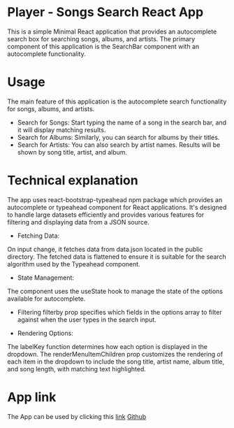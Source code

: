 # Player - Songs Search React App

This is a simple Minimal React application that provides an autocomplete search box for searching songs, albums, and artists. The primary component of this application is the SearchBar component with an autocomplete functionality.

# Usage

The main feature of this application is the autocomplete search functionality for songs, albums, and artists.

- Search for Songs: Start typing the name of a song in the search bar, and it will display matching results.
- Search for Albums: Similarly, you can search for albums by their titles.
- Search for Artists: You can also search by artist names.
  Results will be shown by song title, artist, and album.

# Technical explanation

The app uses react-bootstrap-typeahead npm package which provides an autocomplete or typeahead component for React applications. It's designed to handle large datasets efficiently and provides various features for filtering and displaying data from a JSON source.

- Fetching Data:

On input change, it fetches data from data.json located in the public directory.
The fetched data is flattened to ensure it is suitable for the search algorithm used by the Typeahead component.

- State Management:

The component uses the useState hook to manage the state of the options available for autocomplete.

- Filtering
  filterby prop specifies which fields in the options array to filter against when the user types in the search input.

- Rendering Options:

The labelKey function determines how each option is displayed in the dropdown.
The renderMenuItemChildren prop customizes the rendering of each item in the dropdown to include the song title, artist name, album title, and song length, with matching text highlighted.

# App link

The App can be used by clicking this [link](francescosciab.github.io/Player/)
[Github](https://github.com/FrancescoSciab/Player)
